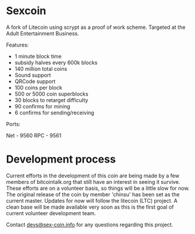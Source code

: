 Sexcoin
=======
 
A fork of Litecoin using scrypt as a proof of work scheme.
Targeted at the Adult Entertainment Business.

Features:

 - 1 minute block time
 - subsidy halves every 600k blocks
 - 140 million total coins
 - Sound support 
 - QRCode support
 - 100 coins per block
 - 500 or 5000 coin superblocks
 - 30 blocks to retarget difficulty
 - 90 confirms for mining
 - 6 confirms for sending/receiving
 
Ports:

Net - 9560
RPC - 9561
 

Development process
===================

Current efforts in the development of this coin are being made by a few members of bitcointalk.org that still have an interest in seeing it survive. These efforts are on a volunteer basis, so things will be a little slow for now. The original release of the coin by member 'chinsu' has been set as the current master. Updates for now will follow the litecoin (LTC) project. A clean base will be made available very soon as this is the first goal of current volunteer development team.

Contact devs@sex-coin.info for any questions regarding this project.
